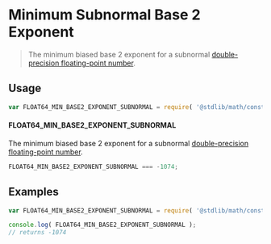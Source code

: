 Minimum Subnormal Base 2 Exponent
===

> The minimum biased base 2 exponent for a subnormal [double-precision floating-point number][ieee754].

<!-- <usage> -->

## Usage

``` javascript
var FLOAT64_MIN_BASE2_EXPONENT_SUBNORMAL = require( '@stdlib/math/constants/float64-min-base2-exponent-subnormal' );
```

#### FLOAT64_MIN_BASE2_EXPONENT_SUBNORMAL

The minimum biased base 2 exponent for a subnormal [double-precision floating-point number][ieee754].

``` javascript
FLOAT64_MIN_BASE2_EXPONENT_SUBNORMAL === -1074;
```

<!-- </usage> -->


<!-- <examples> -->

## Examples

``` javascript
var FLOAT64_MIN_BASE2_EXPONENT_SUBNORMAL = require( '@stdlib/math/constants/float64-min-base2-exponent-subnormal' );

console.log( FLOAT64_MIN_BASE2_EXPONENT_SUBNORMAL );
// returns -1074
```

<!-- </examples> -->


<!-- <links> -->

[ieee754]: https://en.wikipedia.org/wiki/IEEE_754-1985

<!-- </links> -->
